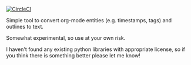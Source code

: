 [![CircleCI](https://circleci.com/gh/karlicoss/inorganic.svg?style=svg)](https://circleci.com/gh/karlicoss/inorganic)

Simple tool to convert org-mode entities (e.g. timestamps, tags) and outlines to text.

Somewhat experimental, so use at your own risk.

I haven't found any existing python libraries with appropriate license, so if you think there is something better please let me know!
